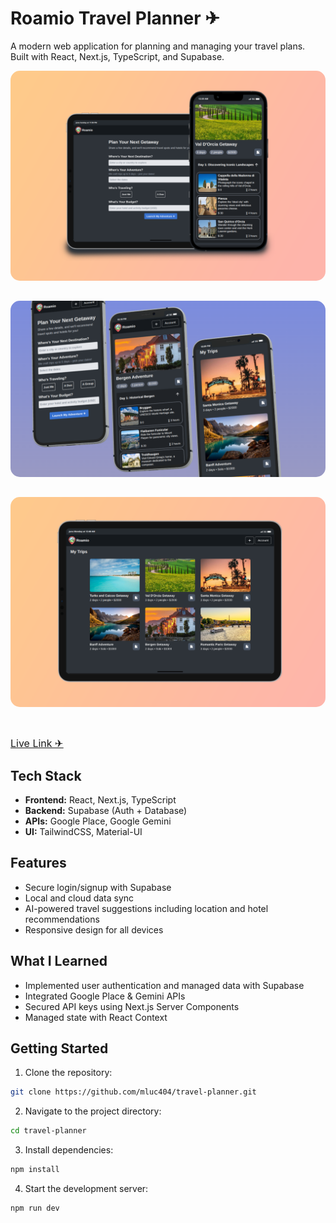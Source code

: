# Roamio Travel Planner &#x2708;

A modern web application for planning and managing your travel plans. Built with React, Next.js, TypeScript, and Supabase.

<style>
  .image-container {
    display: flex;
    flex-direction: column;
    gap: 2rem; 
  }
  .image-container img {
    border-radius: 15px;
    width: 700px;
  }
</style>

<div class="image-container">
  <img src="./public/ss7.png" alt="App mockup on 2 devices" />
  <img src="./public/ss1.png" alt="App mockup on iphone" />
  <img src="./public/ss9.png" alt="App mockup on ipad" />
</div>

<br></br>
[<u><font size="3">Live Link &#x2708;</font></u>](https://roamio-travel-planner.vercel.app/)

## Tech Stack

- **Frontend:** React, Next.js, TypeScript
- **Backend:** Supabase (Auth + Database)
- **APIs:** Google Place, Google Gemini
- **UI:** TailwindCSS, Material-UI

## Features

- Secure login/signup with Supabase
- Local and cloud data sync
- AI-powered travel suggestions including location and hotel recommendations
- Responsive design for all devices

## What I Learned

- Implemented user authentication and managed data with Supabase
- Integrated Google Place & Gemini APIs
- Secured API keys using Next.js Server Components
- Managed state with React Context

## Getting Started

1. Clone the repository:

```bash
git clone https://github.com/mluc404/travel-planner.git
```

2. Navigate to the project directory:

```bash
cd travel-planner
```

3. Install dependencies:

```bash
npm install
```

4. Start the development server:

```bash
npm run dev
```
